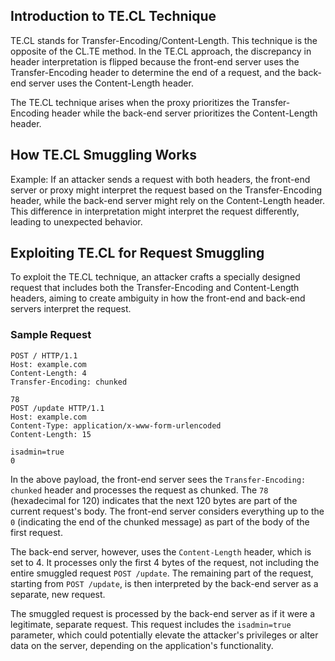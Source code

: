## Introduction to TE.CL Technique

TE.CL stands for Transfer-Encoding/Content-Length. This technique is the opposite of the CL.TE method. In the TE.CL approach, the discrepancy in header interpretation is flipped because the front-end server uses the Transfer-Encoding header to determine the end of a request, and the back-end server uses the Content-Length header.

The TE.CL technique arises when the proxy prioritizes the Transfer-Encoding header while the back-end server prioritizes the Content-Length header.

## How TE.CL Smuggling Works

Example: If an attacker sends a request with both headers, the front-end server or proxy might interpret the request based on the Transfer-Encoding header, while the back-end server might rely on the Content-Length header. This difference in interpretation might interpret the request differently, leading to unexpected behavior.

## Exploiting TE.CL for Request Smuggling

To exploit the TE.CL technique, an attacker crafts a specially designed request that includes both the Transfer-Encoding and Content-Length headers, aiming to create ambiguity in how the front-end and back-end servers interpret the request.

### Sample Request

```
POST / HTTP/1.1
Host: example.com
Content-Length: 4
Transfer-Encoding: chunked

78
POST /update HTTP/1.1
Host: example.com
Content-Type: application/x-www-form-urlencoded
Content-Length: 15

isadmin=true
0
```

In the above payload, the front-end server sees the `Transfer-Encoding: chunked` header and processes the request as chunked. The `78` (hexadecimal for 120) indicates that the next 120 bytes are part of the current request's body. The front-end server considers everything up to the `0` (indicating the end of the chunked message) as part of the body of the first request.

The back-end server, however, uses the `Content-Length` header, which is set to 4. It processes only the first 4 bytes of the request, not including the entire smuggled request `POST /update`. The remaining part of the request, starting from `POST /update`, is then interpreted by the back-end server as a separate, new request.

The smuggled request is processed by the back-end server as if it were a legitimate, separate request. This request includes the `isadmin=true` parameter, which could potentially elevate the attacker's privileges or alter data on the server, depending on the application's functionality.